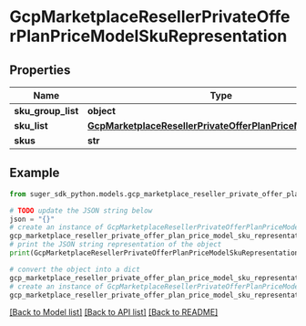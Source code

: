 # GcpMarketplaceResellerPrivateOfferPlanPriceModelSkuRepresentation


## Properties

Name | Type | Description | Notes
------------ | ------------- | ------------- | -------------
**sku_group_list** | **object** |  | [optional] 
**sku_list** | [**GcpMarketplaceResellerPrivateOfferPlanPriceModelSkuList**](GcpMarketplaceResellerPrivateOfferPlanPriceModelSkuList.md) |  | [optional] 
**skus** | **str** |  | [optional] 

## Example

```python
from suger_sdk_python.models.gcp_marketplace_reseller_private_offer_plan_price_model_sku_representation import GcpMarketplaceResellerPrivateOfferPlanPriceModelSkuRepresentation

# TODO update the JSON string below
json = "{}"
# create an instance of GcpMarketplaceResellerPrivateOfferPlanPriceModelSkuRepresentation from a JSON string
gcp_marketplace_reseller_private_offer_plan_price_model_sku_representation_instance = GcpMarketplaceResellerPrivateOfferPlanPriceModelSkuRepresentation.from_json(json)
# print the JSON string representation of the object
print(GcpMarketplaceResellerPrivateOfferPlanPriceModelSkuRepresentation.to_json())

# convert the object into a dict
gcp_marketplace_reseller_private_offer_plan_price_model_sku_representation_dict = gcp_marketplace_reseller_private_offer_plan_price_model_sku_representation_instance.to_dict()
# create an instance of GcpMarketplaceResellerPrivateOfferPlanPriceModelSkuRepresentation from a dict
gcp_marketplace_reseller_private_offer_plan_price_model_sku_representation_from_dict = GcpMarketplaceResellerPrivateOfferPlanPriceModelSkuRepresentation.from_dict(gcp_marketplace_reseller_private_offer_plan_price_model_sku_representation_dict)
```
[[Back to Model list]](../README.md#documentation-for-models) [[Back to API list]](../README.md#documentation-for-api-endpoints) [[Back to README]](../README.md)


